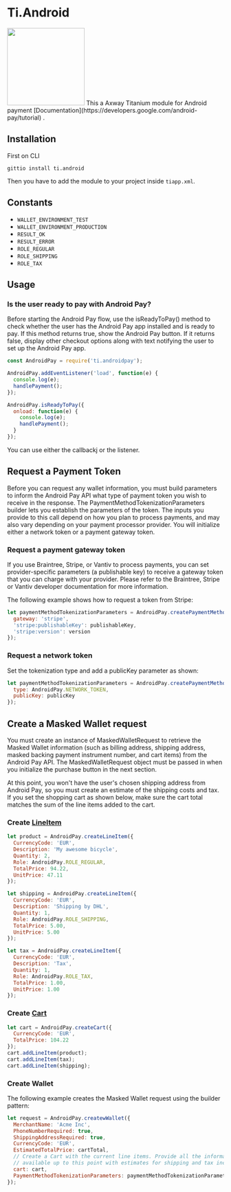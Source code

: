 # Ti.Android
<img src="https://www.clearviewfcu.org/home/fiFiles/static/images/FAQs_Android_PayLogo.png" width=180/>
This a Axway Titanium module for Android payment [Documentation](https://developers.google.com/android-pay/tutorial) . 

## Installation

First on CLI
```
gittio install ti.android
```

Then you have to add the module to your project inside `tiapp.xml`.

## Constants

* `WALLET_ENVIRONMENT_TEST`
* `WALLET_ENVIRONMENT_PRODUCTION`
* `RESULT_OK`
* `RESULT_ERROR`
* `ROLE_REGULAR`
* `ROLE_SHIPPING`
* `ROLE_TAX`

## Usage

### Is the user ready to pay with Android Pay?

Before starting the Android Pay flow, use the isReadyToPay() method to check whether the user has the Android Pay app installed and is ready to pay. If this method returns true, show the Android Pay button. If it returns false, display other checkout options along with text notifying the user to set up the Android Pay app.

```javascript
const AndroidPay = require('ti.androidpay');

AndroidPay.addEventListener('load', function(e) {
  console.log(e);
  handlePayment();
});

AndroidPay.isReadyToPay({
  onload: function(e) {
    console.log(e);
    handlePayment();
  }
});
```
You can use either the callbackj or the listener.

## Request a Payment Token

Before you can request any wallet information, you must build parameters to inform the Android Pay API what type of payment token you wish to receive in the response. The PaymentMethodTokenizationParameters builder lets you establish the parameters of the token. The inputs you provide to this call depend on how you plan to process payments, and may also vary depending on your payment processor provider. You will initialize either a network token or a payment gateway token.

### Request a payment gateway token

If you use Braintree, Stripe, or Vantiv to process payments, you can set provider-specific parameters (a publishable key) to receive a gateway token that you can charge with your provider. Please refer to the Braintree, Stripe or Vantiv developer documentation for more information.

The following example shows how to request a token from Stripe:

```javascript
let paymentMethodTokenizationParameters = AndroidPay.createPaymentMethodTokenizationParameters({
  gateway: 'stripe',  
  'stripe:publishableKey': publishableKey,  
  'stripe:version': version
});  
 ```
### Request a network token

Set the tokenization type and add a publicKey parameter as shown:
```javascript
let paymentMethodTokenizationParameters = AndroidPay.createPaymentMethodTokenizationParameters({  
  type: AndroidPay.NETWORK_TOKEN,
  publicKey: publicKey
}); 
```    
## Create a Masked Wallet request

You must create an instance of MaskedWalletRequest to retrieve the Masked Wallet information (such as billing address, shipping address, masked backing payment instrument number, and cart items) from the Android Pay API. The MaskedWalletRequest object must be passed in when you initialize the purchase button in the next section.

At this point, you won't have the user's chosen shipping address from Android Pay, so you must create an estimate of the shipping costs and tax. If you set the shopping cart as shown below, make sure the cart total matches the sum of the line items added to the cart.


### Create [LineItem](https://developers.google.com/android/reference/com/google/android/gms/wallet/LineItem?hl=bg)

```javascript
let product = AndroidPay.createLineItem({
  CurrencyCode: 'EUR',
  Description: 'My awesome bicycle',
  Quantity: 2,
  Role: AndroidPay.ROLE_REGULAR,
  TotalPrice: 94.22,	
  UnitPrice: 47.11
});

let shipping = AndroidPay.createLineItem({
  CurrencyCode: 'EUR',
  Description: 'Shipping by DHL',
  Quantity: 1,
  Role: AndroidPay.ROLE_SHIPPING,
  TotalPrice: 5.00,	
  UnitPrice: 5.00
});

let tax = AndroidPay.createLineItem({
  CurrencyCode: 'EUR',
  Description: 'Tax',
  Quantity: 1,
  Role: AndroidPay.ROLE_TAX,
  TotalPrice: 1.00,	
  UnitPrice: 1.00
});
```

### Create [Cart](https://developers.google.com/android/reference/com/google/android/gms/wallet/Cart)

```javascript
let cart = AndroidPay.createCart({
  CurrencyCode: 'EUR',
  TotalPrice: 104.22
});
cart.addLineItem(product);
cart.addLineItem(tax);
cart.addLineItem(shipping);
```

### Create Wallet

The following example creates the Masked Wallet request using the builder pattern:

```javascript
let request = AndroidPay.createwWallet({  
  MerchantName: 'Acme Inc',  
  PhoneNumberRequired: true,  
  ShippingAddressRequired: true, 
  CurrencyCode: 'EUR',  
  EstimatedTotalPrice: cartTotal,  
  // Create a Cart with the current line items. Provide all the information  
  // available up to this point with estimates for shipping and tax included.  
  cart: cart,
  PaymentMethodTokenizationParameters: paymentMethodTokenizationParameters
});

```
